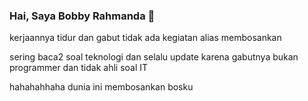 ### Hai, Saya Bobby Rahmanda 👋

kerjaannya tidur dan gabut tidak ada kegiatan
alias membosankan 

sering baca2 soal teknologi dan selalu update karena gabutnya
bukan programmer dan tidak ahli soal IT 

hahahahhaha dunia ini membosankan bosku


<!-- A little bit about me:
* A [Vue.js](https://vuejs.org/) guy
* Do [Go](https://golang.org/) and [Typescript](https://www.typescriptlang.org/) for backend
* Likes [Julia](https://julialang.org/) because it's fun -->




<!--
**bobbyrahmanda13/bobbyrahmanda13** is a ✨ _special_ ✨ repository because its `README.md` (this file) appears on your GitHub profile.

Here are some ideas to get you started:

- 🔭 I’m currently working on ...
- 🌱 I’m currently learning ...
- 👯 I’m looking to collaborate on ...
- 🤔 I’m looking for help with ...
- 💬 Ask me about ...
- 📫 How to reach me: ...
- 😄 Pronouns: ...
- ⚡ Fun fact: ...
-->
